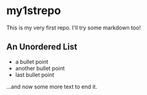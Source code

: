 my1strepo
=========

This is my very first repo.  I'll try some markdown too!

## An Unordered List

* a bullet point
* another bullet point
* last bullet point

...and now some more text to end it.
